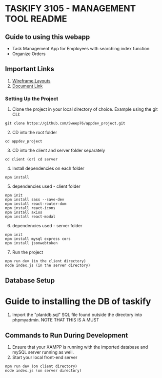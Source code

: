 # TASKIFY 3105 - MANAGEMENT TOOL  README

## Guide to using this webapp

* Task Management App for Employees with searching index function
* Organize Orders

## Important Links
1. [Wireframe Layouts](https://www.canva.com/design/DAFviR_rW6U/mqIVP5XNTGd6a58WfAulXQ/edit)
2. [Document Link](https://docs.google.com/document/d/15CdN_Qth1j66ONtJVBoartt0tCjh-AkMDqQuCQMUhMo/edit?usp=sharing)

### Setting Up the Project
1. Clone the project in your local directory of choice. Example using the git CLI:
```
git clone https://github.com/Sweep76/appdev_project.git
```

2. CD into the root folder
```
cd appdev_project
```
3. CD into the client and server folder separately 
```
cd client (or) cd server
```
4. Install dependencies on each folder
```
npm install
```
5. dependencies used - client folder
```
npm init
npm install sass --save-dev
npm install react-router-dom
npm install react-icons
npm install axios
npm install react-modal
```
6. dependencies used - server folder
```
npm init
npm install mysql express cors
npm install jsonwebtoken
```

7. Run the project
```
npm run dev (in the client directory)
node index.js (in the server directory)
```


## Database Setup
# Guide to installing the DB of taskify
1. Import the "plantdb.sql" SQL file found outside the directory into phpmyadmin. NOTE THAT THIS IS A MUST

## Commands to Run During Development

1. Ensure that your XAMPP is running with the imported database and mySQL server running as well.
2. Start your local front-end server
```
npm run dev (on client directory)
node index.js (on server directory)
```
